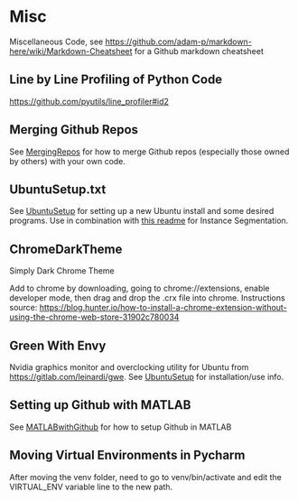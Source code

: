 # Misc
Miscellaneous Code, see https://github.com/adam-p/markdown-here/wiki/Markdown-Cheatsheet for a Github markdown cheatsheet 

## Line by Line Profiling of Python Code
https://github.com/pyutils/line_profiler#id2

## Merging Github Repos
See [MergingRepos](MergingRepos.MD) for how to merge Github repos (especially those owned by others) with your own code.

## UbuntuSetup.txt
See [UbuntuSetup](UbuntuSetup.MD) for setting up a new Ubuntu install and some desired programs. Use in combination with [this readme](https://github.com/BraunPenguin/InstanceSegmentation-Detectron2/Readme.MD) for Instance Segmentation.

## ChromeDarkTheme
Simply Dark Chrome Theme

Add to chrome by downloading, going to chrome://extensions, enable developer mode, then drag and drop the .crx file into chrome. Instructions source: https://blog.hunter.io/how-to-install-a-chrome-extension-without-using-the-chrome-web-store-31902c780034

## Green With Envy
Nvidia graphics monitor and overclocking utility for Ubuntu from https://gitlab.com/leinardi/gwe. See [UbuntuSetup](UbuntuSetup.MD) for installation/use info.

## Setting up Github with MATLAB
See [MATLABwithGithub](MATLABwithGithub.MD) for how to setup Github in MATLAB

## Moving Virtual Environments in Pycharm
After moving the venv folder, need to go to venv/bin/activate and edit the VIRTUAL_ENV variable line to the new path. 
